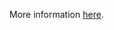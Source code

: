 More information [here](https://docs.prismacloud.io/en/enterprise-edition/policy-reference/aws-policies/aws-general-policies/general-8).
